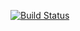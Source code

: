 [![Build Status](https://travis-ci.org/tersiakoetzee/registration_numbers_webapp.svg?branch=master)](https://travis-ci.org/tersiakoetzee/registration_numbers_webapp)
